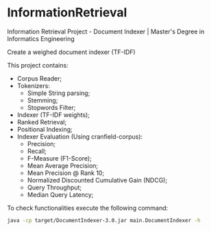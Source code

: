 # InformationRetrieval
Information Retrieval Project - Document Indexer | Master's Degree in Informatics Engineering

Create a weighed document indexer (TF-IDF)

This project contains:
* Corpus Reader;
* Tokenizers:
  * Simple String parsing;
  * Stemming;
  * Stopwords Filter;
* Indexer (TF-IDF weights);
* Ranked Retrieval;
* Positional Indexing;
* Indexer Evaluation (Using cranfield-corpus):
  * Precision;
  * Recall;
  * F-Measure (F1-Score);
  * Mean Average Precision;
  * Mean Precision @ Rank 10;
  * Normalized Discounted Cumulative Gain (NDCG);
  * Query Throughput;
  * Median Query Latency;

To check functionalities execute the following command:
```bash
java -cp target/DocumentIndexer-3.0.jar main.DocumentIndexer -h
```
